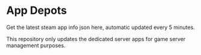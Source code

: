 # App Depots

Get the latest steam app info json here, automatic updated every 5 minutes.

This repository only updates the dedicated server apps for game server management purposes.
